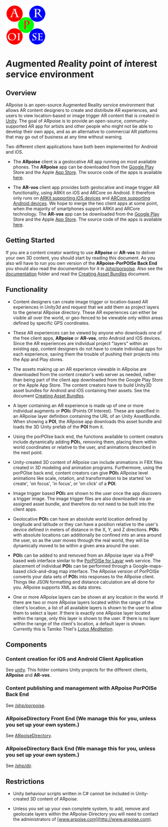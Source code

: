 ![ARpoise Logo](/images/arpoise_logo_rgb-128.png)
# *A*ugmented *R*eality *p*oint *o*f *i*nterest *s*ervice *e*nvironment

## Overview
ARpoise is an open-source Augmented Reality service environment that allows AR content designers to create and distribute AR experiences, and users to view location-based or image trigger AR content that is created in [Unity](http://unity3d.com). The goal of ARpoise is to provide an open-source, community-supported AR app for artists and other people who might not be able to develop their own apps, and as an alternative to commercial AR platforms that may go out of business at any time without warning.

Two different client applications have both been implemented for Android and iOS.

- The **ARpoise** client is a geolocative AR app running on most available phones.
The **ARpoise** app can be downloaded from the [Google Play](https://play.google.com/store/apps/details?id=com.arpoise.ARpoise) Store and the Apple [App Store](https://itunes.apple.com/de/app/arpoise/id1451460843). The source code of the apps is available [here](unity/).

- The **AR-vos** client app provides both geolocative and image trigger AR functionality, using ARKit on iOS and ARCore on Android. It therefore only runs on [ARKit supporting iOS devices](https://developer.apple.com/library/archive/documentation/DeviceInformation/Reference/iOSDeviceCompatibility/DeviceCompatibilityMatrix/DeviceCompatibilityMatrix.html) and [ARCore supporting Android devices](https://developers.google.com/ar/discover/supported-devices). We hope to merge the two client apps at some point, when the majority of smartphones support ARKit and ARCore technology. 
The **AR-vos** app can be downloaded from the [Google Play](https://play.google.com/store/apps/details?id=com.arpoise.ARvos) Store and the Apple [App Store](https://apps.apple.com/us/app/ar-vos/id1483218444). The source code of the apps is available [here](unity/).



## Getting Started
If you are a content creator wanting to use **ARpoise** or **AR-vos** to deliver your own 3D content, you should start by reading this document. As you also will have to run you own version of the **ARpoise-PorPOISe Back End** you should also read the documentation for it in [/php/porpoise](php/porpoise/README.md).
Also see the [documentation](/documentation/README.md) folder and read the [Creating Asset Bundles](/documentation/CreatingAssetBundles.md) document.

## Functionality
- Content designers can create image trigger or location-based AR experiences in Unity3d and request that we add them as project layers to the general ARpoise directory. These AR experiences can either be visible all over the world, or geo-fenced to be viewable only within areas defined by specific GPS coordinates.

- These AR experiences can be viewed by anyone who downloads one of the free client apps, **ARpoise** or **AR-vos**, onto Android and iOS devices. Since the AR experiences are individual project "layers" within an existing app, content designers do not have to create individual apps for each experience, saving them the trouble of pushing their projects into the App and Play stores.

- The assets making up an AR experience viewable in ARpoise are downloaded from the content creator's web server as needed, rather than being part of the client app downloaded from the Google Play Store or the Apple App Store. The content creators have to build Unity3D asset bundles for Android and iOS containing their assets. See the document [Creating Asset Bundles](/documentation/CreatingAssetBundles.md).

- A layer containing an AR experience is made up of one or more individual augments or **POI**s (Points Of Interest). These are specified in an ARpoise layer definition containing the URL of an Unity AssetBundle. When showing a **POI**, the ARpoise app downloads this asset bundle and loads the 3D Unity prefab of the **POI** from it.

- Using the porPOIse back end, the functions available to content creators include dynamically adding **POI**s, removing them, placing them within world coordinates or relative to the user, and animations described in the next point.

- Unity-created 3D content of ARpoise can include animations in FBX files created in 3D modeling and animation programs. Furthermore, using the porPOIse back end, content creators can give **POI**s ARpoise level animations like scale, rotation, and transformation to be started 'on create', 'on focus', 'in focus', or 'on click' of a **POI**.

- Image trigger based **POI**s are shown to the user once the app discovers a trigger image. The image trigger files are also downloaded via an assigned asset bundle, and therefore do not need to be built into the client apps.

- Geolocative **POI**s can have an absolute world location defined by longitude and latitude or they can have a position relative to the user's device defined in meters of distance in the X, Y, and Z directions. **POI**s with absolute locations can additionally be confined into an area around the user, so as the user moves through the real world, they will be dynamically moved to be within a given area around the user.

- **POI**s can be added to and removed from an ARpoise layer via a PHP based web interface similar to the [PorPOISe for Layar](https://code.google.com/archive/p/porpoise/) web service. The placement of individual **POI**s can be performed through a Google-maps-based click-and-drag map interface. The ARpoise version of PorPOISe converts your data sets of **POI**s into responses to the ARpoise client. Things like JSON formatting and distance calculation are all done for you. ARpoise supports XML as data stores.

- One or more ARpoise layers can be shown at any location in the world. If there are two or more ARpoise layers located within the range of the client's location, a list of all available layers is shown to the user to allow them to select a layer. If there is exactly one ARpoise layer located within the range, only this layer is shown to the user. If there is no layer within the range of the client's location, a default layer is shown. Currently this is Tamiko Thiel's [*Lotus Meditation*](http://www.tamikothiel.com/AR/lotus-meditation.html).
## Components
### Content creation for iOS and Android Client Application
See [unity](unity/).
This folder contains Unity projects for the different clients, **ARpoise** and **AR-vos**.
### Content publishing and management with ARpoise PorPOISe Back End
See [/php/porpoise](php/porpoise/README.md).
### ARpoiseDirectory Front End (We manage this for you, unless you set up your own system.)
See [ARpoiseDirectory](ArpoiseDirectory).
### ARpoiseDirectory Back End (We manage this for you, unless you set up your own system.)
See [/php/dir](php/dir/README.md).


## Restrictions
- Unity behaviour scripts written in C# cannot be included in Unity-created 3D content of ARpoise.

- Unless you set up your own complete system, to add, remove and geolocate layers within the ARpoise-Directory you will need to contact the administrators of [www.arpoise.com](http://www.arpoise.com).
